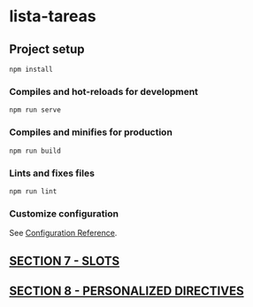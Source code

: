 # lista-tareas

## Project setup
```
npm install
```

### Compiles and hot-reloads for development
```
npm run serve
```

### Compiles and minifies for production
```
npm run build
```

### Lints and fixes files
```
npm run lint
```

### Customize configuration
See [Configuration Reference](https://cli.vuejs.org/config/).

## [SECTION 7 - SLOTS](https://github.com/SariMelina/SLOTS)

## [SECTION 8 - PERSONALIZED DIRECTIVES](https://github.com/SariMelina/Personalized-Directives)